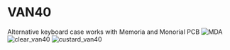 # VAN40
Alternative keyboard case works with Memoria and Monorial PCB
![MDA](https://github.com/user-attachments/assets/16d3830c-02ab-4780-b57f-f8d2f6dc5c73)
![clear_van40](https://github.com/user-attachments/assets/572b5e6f-46f6-415e-8395-cd3faa568bd3)
![custard_van40](https://github.com/user-attachments/assets/54b8784e-704e-4c10-86ac-85c66ebf3a4c)

